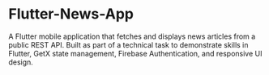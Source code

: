 # Flutter-News-App
A Flutter mobile application that fetches and displays news articles from a public REST API. Built as part of a technical task to demonstrate skills in Flutter, GetX state management, Firebase Authentication, and responsive UI design.
